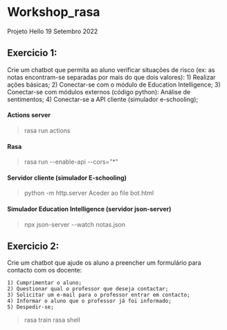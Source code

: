 # Workshop_rasa

Projeto Hello
19 Setembro 2022


## Exercicio 1:
Crie um chatbot que permita ao aluno verificar situações de risco (ex: as notas encontram-se separadas por mais do que dois valores):
        1) Realizar ações básicas;
        2) Conectar-se com o módulo de Education Intelligence;
        3) Conectar-se com módulos externos (código python): Análise de sentimentos;
        4) Conectar-se a API cliente (simulador e-schooling);
        

#### Actions server
>rasa run actions


#### Rasa 
>rasa run --enable-api --cors="*" 


#### Servidor cliente (simulador E-schooling)
> python -m http.server 
Aceder ao file bot.html

#### Simulador Education Intelligence (servidor json-server)
>npx json-server --watch notas.json


## Exercicio 2:

Crie um chatbot que ajude os aluno a preencher um formulário para contacto com os docente:
	
    1) Cumprimentar o aluno;
    2) Questionar qual o professor que deseja contactar;
    3) Solicitar um e-mail para o professor entrar em contacto; 
    4) Informar o aluno que o professor já foi informado;
    5) Despedir-se;

>rasa train
>rasa shell
